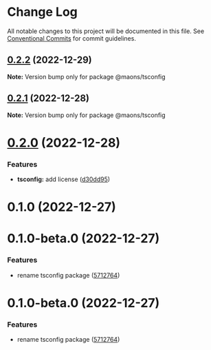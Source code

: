 # Change Log

All notable changes to this project will be documented in this file.
See [Conventional Commits](https://conventionalcommits.org) for commit guidelines.

## [0.2.2](https://github.com/rmoralp/maons/compare/@maons/tsconfig@0.2.1...@maons/tsconfig@0.2.2) (2022-12-29)

**Note:** Version bump only for package @maons/tsconfig





## [0.2.1](https://github.com/rmoralp/maons/compare/@maons/tsconfig@0.2.0...@maons/tsconfig@0.2.1) (2022-12-28)

**Note:** Version bump only for package @maons/tsconfig





# [0.2.0](https://github.com/rmoralp/maons/compare/@maons/tsconfig@0.1.0...@maons/tsconfig@0.2.0) (2022-12-28)


### Features

* **tsconfig:** add license ([d30dd95](https://github.com/rmoralp/maons/commit/d30dd95ca84c35ec819b79af1582df98674fc83c))





# 0.1.0 (2022-12-27)



# 0.1.0-beta.0 (2022-12-27)


### Features

* rename tsconfig package ([5712764](https://github.com/rmoralp/maons/commit/57127641e3ea7039ff0bd730745f8f513153885c))





# 0.1.0-beta.0 (2022-12-27)


### Features

* rename tsconfig package ([5712764](https://github.com/rmoralp/maons/commit/57127641e3ea7039ff0bd730745f8f513153885c))
